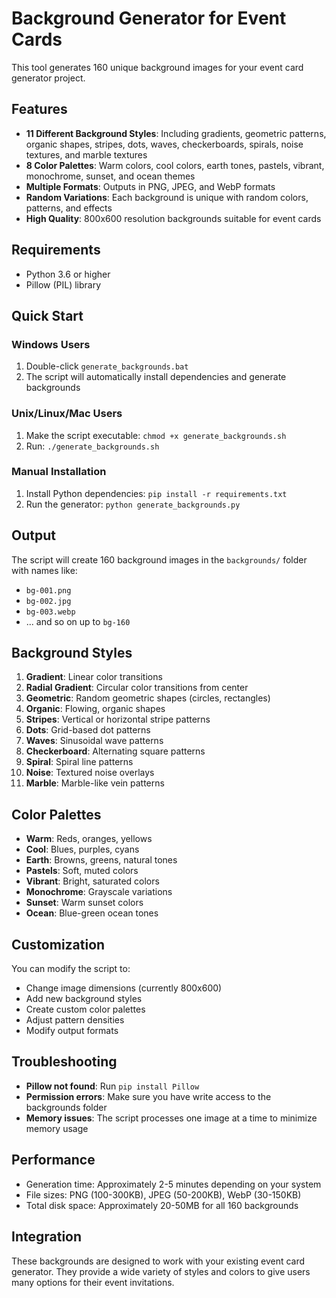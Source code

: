 # Background Generator for Event Cards

This tool generates 160 unique background images for your event card generator project.

## Features

- **11 Different Background Styles**: Including gradients, geometric patterns, organic shapes, stripes, dots, waves, checkerboards, spirals, noise textures, and marble textures
- **8 Color Palettes**: Warm colors, cool colors, earth tones, pastels, vibrant, monochrome, sunset, and ocean themes
- **Multiple Formats**: Outputs in PNG, JPEG, and WebP formats
- **Random Variations**: Each background is unique with random colors, patterns, and effects
- **High Quality**: 800x600 resolution backgrounds suitable for event cards

## Requirements

- Python 3.6 or higher
- Pillow (PIL) library

## Quick Start

### Windows Users
1. Double-click `generate_backgrounds.bat`
2. The script will automatically install dependencies and generate backgrounds

### Unix/Linux/Mac Users
1. Make the script executable: `chmod +x generate_backgrounds.sh`
2. Run: `./generate_backgrounds.sh`

### Manual Installation
1. Install Python dependencies: `pip install -r requirements.txt`
2. Run the generator: `python generate_backgrounds.py`

## Output

The script will create 160 background images in the `backgrounds/` folder with names like:
- `bg-001.png`
- `bg-002.jpg`
- `bg-003.webp`
- ... and so on up to `bg-160`

## Background Styles

1. **Gradient**: Linear color transitions
2. **Radial Gradient**: Circular color transitions from center
3. **Geometric**: Random geometric shapes (circles, rectangles)
4. **Organic**: Flowing, organic shapes
5. **Stripes**: Vertical or horizontal stripe patterns
6. **Dots**: Grid-based dot patterns
7. **Waves**: Sinusoidal wave patterns
8. **Checkerboard**: Alternating square patterns
9. **Spiral**: Spiral line patterns
10. **Noise**: Textured noise overlays
11. **Marble**: Marble-like vein patterns

## Color Palettes

- **Warm**: Reds, oranges, yellows
- **Cool**: Blues, purples, cyans
- **Earth**: Browns, greens, natural tones
- **Pastels**: Soft, muted colors
- **Vibrant**: Bright, saturated colors
- **Monochrome**: Grayscale variations
- **Sunset**: Warm sunset colors
- **Ocean**: Blue-green ocean tones

## Customization

You can modify the script to:
- Change image dimensions (currently 800x600)
- Add new background styles
- Create custom color palettes
- Adjust pattern densities
- Modify output formats

## Troubleshooting

- **Pillow not found**: Run `pip install Pillow`
- **Permission errors**: Make sure you have write access to the backgrounds folder
- **Memory issues**: The script processes one image at a time to minimize memory usage

## Performance

- Generation time: Approximately 2-5 minutes depending on your system
- File sizes: PNG (100-300KB), JPEG (50-200KB), WebP (30-150KB)
- Total disk space: Approximately 20-50MB for all 160 backgrounds

## Integration

These backgrounds are designed to work with your existing event card generator. They provide a wide variety of styles and colors to give users many options for their event invitations.
